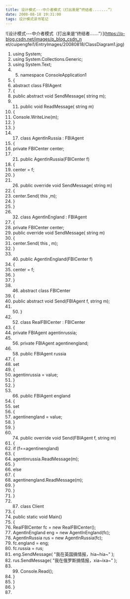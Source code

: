 ```yaml
---
title: 设计模式---中介者模式（打出来是“终结者.......”）
date: 2008-08-18 19:31:00
tags: 设计模式读书笔记
---
```

![设计模式---中介者模式（打出来是“终结者.......”）](https://p-blog.csdn.net/images/p_blog_csdn_n
et/cuipengfei1/EntryImages/20080818/ClassDiagram1.jpg)

  1. using  System; 
  2. using  System.Collections.Generic; 
  3. using  System.Text; 
  4.   5. namespace  ConsoleApplication1 
  6. { 
  7. abstract  class  FBIAgent 
  8. { 
  9. public  abstract  void  SendMessage(  string  m); 
  10.   11. public  void  ReadMessage(  string  m) 
  12. { 
  13. Console.WriteLine(m); 
  14. } 
  15. } 
  16.   17. class  AgentInRussia : FBIAgent 
  18. { 
  19. private  FBICenter center; 
  20.   21. public  AgentInRussia(FBICenter f) 
  22. { 
  23. center = f; 
  24. } 
  25.   26. public  override  void  SendMessage(  string  m) 
  27. { 
  28. center.Send(  this  ,m); 
  29. } 
  30. } 
  31.   32. class  AgentInEngland : FBIAgent 
  33. { 
  34. private  FBICenter center; 
  35. public  override  void  SendMessage(  string  m) 
  36. { 
  37. center.Send(  this  , m); 
  38. } 
  39.   40. public  AgentInEngland(FBICenter f) 
  41. { 
  42. center = f; 
  43. } 
  44. } 
  45.   46. abstract  class  FBICenter 
  47. { 
  48. public  abstract  void  Send(FBIAgent f,  string  m); 
  49.   50. } 
  51.   52. class  RealFBICenter : FBICenter 
  53. { 
  54. private  FBIAgent agentinrussia; 
  55.   56. private  FBIAgent agentinengland; 
  57.   58. public  FBIAgent russia 
  59. { 
  60. set 
  61. { 
  62. agentinrussia = value; 
  63. } 
  64. } 
  65.   66. public  FBIAgent england 
  67. { 
  68. set 
  69. { 
  70. agentinengland = value; 
  71. } 
  72. } 
  73.   74. public  override  void  Send(FBIAgent f,  string  m) 
  75. { 
  76. if  (f==agentinengland) 
  77. { 
  78. agentinrussia.ReadMessage(m); 
  79. } 
  80. else 
  81. { 
  82. agentinengland.ReadMessage(m); 
  83. } 
  84. } 
  85. } 
  86.   87. class  Client 
  88. { 
  89. public  static  void  Main() 
  90. { 
  91. RealFBICenter fc =  new  RealFBICenter(); 
  92. AgentInEngland eng =  new  AgentInEngland(fc); 
  93. AgentInRussia rus =  new  AgentInRussia(fc); 
  94. fc.england = eng; 
  95. fc.russia = rus; 
  96. eng.SendMessage(  "我在英国搞情报，hia~hia~"  ); 
  97. rus.SendMessage(  "我在俄罗斯搞情报，xia~ixa~"  ); 
  98.   99. Console.Read(); 
  100. } 
  101. } 
  102. } 
  103. 

